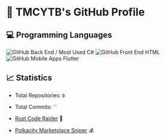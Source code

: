 # 🚀 TMCYTB's GitHub Profile
## 💻 Programming Languages
![GitHub Back End / Most Used C#](https://img.shields.io/static/v1?label=C%23&message=Back%20End%20/%20Most%20Used&color=blue&logo=c%23)
![GitHub Front End HTML](https://img.shields.io/static/v1?label=HTML&message=Front%20End&color=blue&logo=html5)
![GitHub Mobile Apps Flutter](https://img.shields.io/static/v1?label=Flutter&message=Mobile%20Apps&color=blue&logo=flutter)

## 📈 Statistics
- Total Repositories: `0`
- Total Commits: ``

- [Rust Code Raider](https://github.com/TMCYTB/CodeTester) 🔧
- [Polkacity Marketplace Sniper](https://github.com/TMCYTB/POLC-Sniper-Scalperino) 💰
